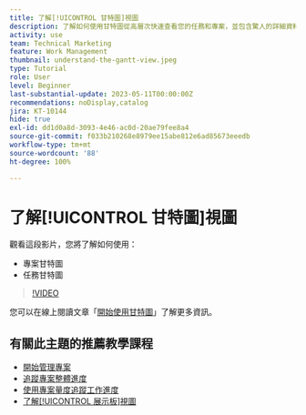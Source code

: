 ```yaml
---
title: 了解[!UICONTROL 甘特圖]視圖
description: 了解如何使用甘特圖從高層次快速查看您的任務和專案，並包含驚人的詳細資料。
activity: use
team: Technical Marketing
feature: Work Management
thumbnail: understand-the-gantt-view.jpeg
type: Tutorial
role: User
level: Beginner
last-substantial-update: 2023-05-11T00:00:00Z
recommendations: noDisplay,catalog
jira: KT-10144
hide: true
exl-id: dd1d0a8d-3093-4e46-ac0d-20ae79fee8a4
source-git-commit: f033b210268e8979ee15abe812e6ad85673eeedb
workflow-type: tm+mt
source-wordcount: '88'
ht-degree: 100%

---
```


# 了解[!UICONTROL 甘特圖]視圖

觀看這段影片，您將了解如何使用：

* 專案甘特圖
* 任務甘特圖

>[!VIDEO](https://video.tv.adobe.com/v/3419304/?quality=12&learn=on)

您可以在線上閱讀文章「[開始使用甘特圖](https://experienceleague.adobe.com/docs/workfront/using/manage-work/the-gantt-chart/gantt-chart-overview/get-started-with-gantt.html?lang=zh-Hant)」了解更多資訊。

## 有關此主題的推薦教學課程

* [開始管理專案](/help/manage-work/projects/getting-started-manage-a-project.md)
* [追蹤專案整體進度](/help/manage-work/projects/track-overall-project-progress.md)
* [使用專案量度追蹤工作進度](/help/manage-work/projects/track-work-progress-with-project-metrics.md)
* [了解[!UICONTROL 展示板]視圖](/help/manage-work/projects/understand-the-board-view.md)
